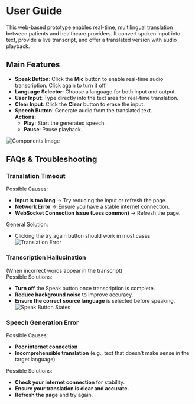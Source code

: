# User Guide
This web-based prototype enables real-time, multilingual translation between patients and healthcare providers. It convert spoken input into text, provide a live transcript, and offer a translated version with audio playback.

## Main Features
- **Speak Button**: Click the **Mic** button to enable real-time audio transcription. Click again to turn it off.
- **Language Selector**: Choose a language for both input and output.
- **User Input**: Type directly into the text area for real-time translation.
- **Clear Input**: Click the **Clear** button to erase the input.
- **Speech Button**: Generate audio from the translated text.  
  **Actions:**  
  - **Play**: Start the generated speech.  
  - **Pause**: Pause playback.

![Components Image](https://github.com/user-attachments/assets/51bcc376-fe8b-469b-b196-abc0bb6bd4c5)

## FAQs & Troubleshooting

### **Translation Timeout**
Possible Causes:
- **Input is too long** → Try reducing the input or refresh the page.  
- **Network Error** → Ensure you have a stable internet connection.  
- **WebSocket Connection Issue (Less common)** → Refresh the page.

General Solution: 
- Clicking the try again button should work in most cases
![Translation Error](https://github.com/user-attachments/assets/051d946e-1046-4c4c-ab2a-be0f4ba36646)

### **Transcription Hallucination**  
(When incorrect words appear in the transcript)  
Possible Solutions:
- **Turn off** the Speak button once transcription is complete.  
- **Reduce background noise** to improve accuracy.  
- **Ensure the correct source language** is selected before speaking.
![Speak Button States](https://github.com/user-attachments/assets/98053ffb-4564-42d7-a188-e253657679aa)

### **Speech Generation Error**  
Possible Causes:
- **Poor internet connection**  
- **Incomprehensible translation** (e.g., text that doesn’t make sense in the target language)  

Possible Solutions:
- **Check your internet connection** for stability.  
- **Ensure your translation is clear and accurate.**  
- **Refresh the page** and try again.

